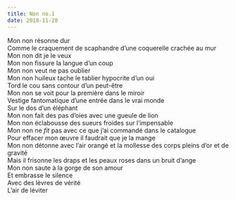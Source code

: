```yaml
---
title: Non no.1
date: 2018-11-20
---
```


Mon non résonne dur  
Comme le craquement de scaphandre d’une coquerelle crachée au mur  
Mon non dit je le veux  
Mon non fissure la langue d’un coup  
Mon non veut ne pas oublier  
Mon non huileux tache le tablier hypocrite d’un oui  
Tord le cou sans contour d’un peut-être  
Mon non se voit pour la première dans le miroir  
Vestige fantomatique d’une entrée dans le vrai monde  
Sur le dos d’un éléphant  
Mon non fait des pas d’oies avec une gueule de lion  
Mon non éclabousse des sueurs froides sur l’impensable  
Mon non ne _fit_ pas avec ce que j’ai commandé dans le catalogue  
Pour effacer mon œuvre il faudrait que je la mange  
Mon non détonne avec l’air orangé et la mollesse des corps pleins d’or et de gravité  
Mais il frisonne les draps et les peaux roses dans un bruit d’ange  
Mon non saute à la gorge de son amour  
Et embrasse le silence  
Avec des lèvres de vérité  
L’air de léviter
